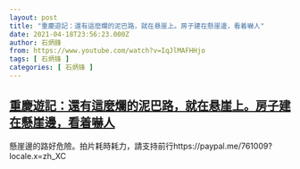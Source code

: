 ```yaml
---
layout: post
title: "重慶遊記：還有這麼爛的泥巴路，就在悬崖上。房子建在懸崖邊，看着嚇人"
date: 2021-04-18T23:56:23.000Z
author: 石炳鋒
from: https://www.youtube.com/watch?v=IqJlMAFHHjo
tags: [ 石炳锋 ]
categories: [ 石炳锋 ]
---
```

<!--1618790183000-->
[重慶遊記：還有這麼爛的泥巴路，就在悬崖上。房子建在懸崖邊，看着嚇人](https://www.youtube.com/watch?v=IqJlMAFHHjo)
------

<div>
懸崖邊的路好危險。拍片耗時耗力，請支持前行https://paypal.me/761009?locale.x=zh_XC
</div>
